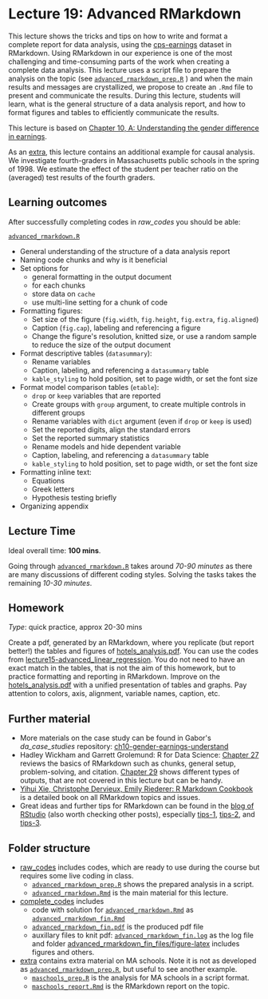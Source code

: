 # Lecture 19: Advanced RMarkdown

This lecture shows the tricks and tips on how to write and format a complete report for data analysis, using the [cps-earnings](https://gabors-data-analysis.com/datasets/#cps-earnings) dataset in RMarkdown. Using RMarkdown in our experience is one of the most challenging and time-consuming parts of the work when creating a complete data analysis. This lecture uses a script file to prepare the analysis on the topic (see [`advanced_rmarkdown_prep.R`](https://github.com/gabors-data-analysis/da-coding-rstats/blob/main/lecture19-advaced-rmarkdown/raw_codes/advanced_rmarkdown_prep.R) ) and when the main results and messages are crystallized, we propose to create an `.Rmd` file to present and communicate the results.
During this lecture, students will learn, what is the general structure of a data analysis report, and how to format figures and tables to efficiently communicate the results.

This lecture is based on [Chapter 10, A: Understanding the gender difference in earnings](https://gabors-data-analysis.com/casestudies/#ch10a-understanding-the-gender-difference-in-earnings).

As an [extra](https://github.com/gabors-data-analysis/da-coding-rstats/tree/main/lecture19-advaced-rmarkdown/extra), this lecture contains an additional example for causal analysis. We investigate fourth-graders in Massachusetts public schools in the spring of 1998. We estimate the effect of the student per teacher ratio on the (averaged) test results of the fourth graders.

## Learning outcomes
After successfully completing codes in *raw_codes* you should be able:

[`advanced_rmarkdown.R`](https://github.com/gabors-data-analysis/da-coding-rstats/blob/main/lecture19-advaced-rmarkdown/raw_codes/advanced_rmarkdown.Rmd)
  - General understanding of the structure of a data analysis report
  - Naming code chunks and why is it beneficial
  - Set options for 
    - general formatting in the output document
    - for each chunks
    - store data on `cache`
    - use multi-line setting for a chunk of code
  - Formatting figures:
    - Set size of the figure (`fig.width`, `fig.height`, `fig.extra`, `fig.aligned`)
    - Caption (`fig.cap`), labeling and referencing a figure
    - Change the figure's resolution, knitted size, or use a random sample to reduce the size of the output document
  - Format descriptive tables (`datasummary`):
    - Rename variables
    - Caption, labeling, and referencing a `datasummary` table
    - `kable_styling` to hold position, set to page width, or set the font size 
  - Format model comparison tables (`etable`):
    - `drop` or `keep` variables that are reported
    - Create groups with `group` argument, to create multiple controls in different groups
    - Rename variables with `dict` argument (even if `drop` or `keep` is used)
    - Set the reported digits, align the standard errors 
    - Set the reported summary statistics
    - Rename models and hide dependent variable
    - Caption, labeling, and referencing a `datasummary` table
    - `kable_styling` to hold position, set to page width, or set the font size
 - Formatting inline text:
    - Equations
    - Greek letters 
    - Hypothesis testing briefly
 - Organizing appendix

## Lecture Time

Ideal overall time: **100 mins**.

Going through [`advanced_rmarkdown.R`](https://github.com/gabors-data-analysis/da-coding-rstats/blob/main/lecture19-advaced-rmarkdown/raw_codes/advanced_rmarkdown.Rmd) takes around *70-90 minutes* as there are many discussions of different coding styles. Solving the tasks takes the remaining *10-30 minutes*.


## Homework

*Type*: quick practice, approx 20-30 mins

Create a pdf, generated by an RMarkdown, where you replicate (but report better!) the tables and figures of [hotels_analysis.pdf](https://github.com/gabors-data-analysis/da-coding-rstats/blob/main/lecture19-advaced-rmarkdown/hotels_analysis.pdf). You can use the codes from [lecture15-advanced_linear_regression](https://github.com/gabors-data-analysis/da-coding-rstats/tree/main/lecture15-advanced-linear-regression). You do not need to have an exact match in the tables, that is not the aim of this homework, but to practice formatting and reporting in RMarkdown. Improve on the [hotels_analysis.pdf](https://github.com/gabors-data-analysis/da-coding-rstats/blob/main/lecture19-advaced-rmarkdown/hotels_analysis.pdf) with a unified presentation of tables and graphs. Pay attention to colors, axis, alignment, variable names, caption, etc.


## Further material

  - More materials on the case study can be found in Gabor's *da_case_studies* repository: [ch10-gender-earnings-understand](https://github.com/gabors-data-analysis/da_case_studies/tree/master/ch10-gender-earnings-understand)
  - Hadley Wickham and Garrett Grolemund: R for Data Science: [Chapter 27](https://r4ds.had.co.nz/r-markdown.html) reviews the basics of RMarkdown such as chunks, general setup, problem-solving, and citation. [Chapter 29](https://r4ds.had.co.nz/r-markdown-formats.html) shows different types of outputs, that are not covered in this lecture but can be handy.
  - [Yihui Xie, Christophe Dervieux, Emily Riederer: R Markdown Cookbook](https://bookdown.org/yihui/rmarkdown-cookbook/) is a detailed book on all RMarkdown topics and issues.
  - Great ideas and further tips for RMarkdown can be found in the [blog of RStudio](https://www.rstudio.com/blog/) (also worth checking other posts), especially [tips-1](https://www.rstudio.com/blog/r-markdown-tips-tricks-1-rstudio-ide/), [tips-2](https://www.rstudio.com/blog/r-markdown-tips-tricks-2-cleaning-up-your-code/), and [tips-3](https://www.rstudio.com/blog/r-markdown-tips-and-tricks-3-time-savers/).

## Folder structure
  
  - [raw_codes](https://github.com/gabors-data-analysis/da-coding-rstats/edit/main/lecture19-advaced-rmarkdown/raw_codes) includes codes, which are ready to use during the course but requires some live coding in class.
    - [`advanced_rmarkdown_prep.R`](https://github.com/gabors-data-analysis/da-coding-rstats/blob/main/lecture19-advaced-rmarkdown/raw_codes/advanced_rmarkdown_prep.R) shows the prepared analysis in a script.
    - [`advanced_rmarkdown.Rmd`](https://github.com/gabors-data-analysis/da-coding-rstats/blob/main/lecture19-advaced-rmarkdown/raw_codes/advanced_rmarkdown.Rmd) is the main material for this lecture.
  - [complete_codes](https://github.com/gabors-data-analysis/da-coding-rstats/edit/main/lecture19-advaced-rmarkdown/complete_codes) includes 
    - code with solution for [`advanced_rmarkdown.Rmd`](https://github.com/gabors-data-analysis/da-coding-rstats/blob/main/lecture19-advaced-rmarkdown/raw_codes/advanced_rmarkdown.Rmd) as [`advanced_rmarkdown_fin.Rmd`](https://github.com/gabors-data-analysis/da-coding-rstats/blob/main/lecture19-advaced-rmarkdown/complete_codes/advanced_rmarkdown_fin.Rmd)
    - [`advanced_rmarkdown_fin.pdf`](https://github.com/gabors-data-analysis/da-coding-rstats/blob/main/lecture19-advaced-rmarkdown/complete_codes/advanced_rmarkdown_fin.pdf) is the produced pdf file
    - auxillary files to knit pdf: [`advanced_rmarkdown_fin.log`](https://github.com/gabors-data-analysis/da-coding-rstats/blob/main/lecture19-advaced-rmarkdown/complete_codes/advanced_rmarkdown_fin.log) as the log file and folder [advanced_rmarkdown_fin_files/figure-latex](https://github.com/gabors-data-analysis/da-coding-rstats/tree/main/lecture19-advaced-rmarkdown/complete_codes/advanced_rmarkdown_fin_files/figure-latex) includes figures and others.
  - [extra](https://github.com/gabors-data-analysis/da-coding-rstats/tree/main/lecture19-advaced-rmarkdown/extra) contains extra material on MA schools. Note it is not as developed as [`advanced_rmarkdown_prep.R`](https://github.com/gabors-data-analysis/da-coding-rstats/blob/main/lecture19-advaced-rmarkdown/raw_codes/advanced_rmarkdown_prep.R), but useful to see another example.
    - [`maschools_prep.R`](https://github.com/gabors-data-analysis/da-coding-rstats/blob/main/lecture19-advaced-rmarkdown/extra/maschools_prep.R) is the analysis for MA schools in a script format.
    - [`maschools_report.Rmd`](https://github.com/gabors-data-analysis/da-coding-rstats/blob/main/lecture19-advaced-rmarkdown/extra/maschools_report.Rmd) is the RMarkdown report on the topic.


